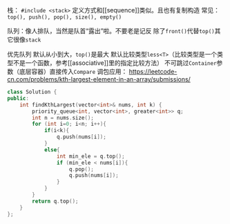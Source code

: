 栈：
`#include <stack>`
定义方式和[[sequence]]类似。且也有复制构造
常见：`top(), push(), pop(), size(), empty()`

队列：像人排队，当然是队首“露出”啦。不要老是记反
除了`front()`代替`top()`其它很像`stack`

优先队列
默认从小到大，`top()`是最大
默认比较类型`less<T>`（比较类型是一个类型不是一个函数，参考[[associative]]里的指定比较方法）
不可跳过`Container`参数（底层容器）直接传入`Compare`
调包应用：
https://leetcode-cn.com/problems/kth-largest-element-in-an-array/submissions/
```cpp
class Solution {
public:
    int findKthLargest(vector<int>& nums, int k) {
        priority_queue<int, vector<int>, greater<int>> q;
        int n = nums.size();
        for (int i=0; i<n; i++){
            if(i<k){
                q.push(nums[i]);
            }
            else{
                int min_ele = q.top();
                if (min_ele < nums[i]){
                    q.pop();
                    q.push(nums[i]);
                }
            }
        }
        return q.top();
    }
};
```